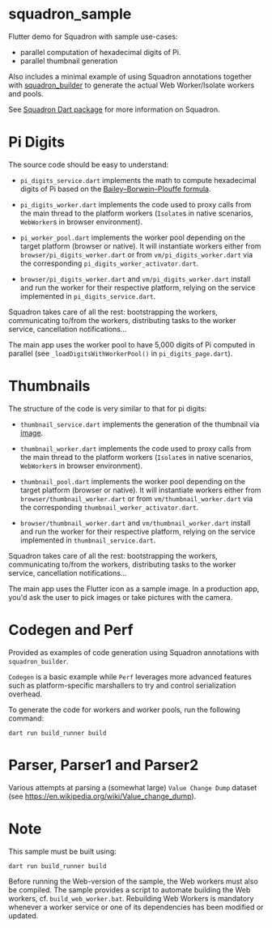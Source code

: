 # squadron_sample

Flutter demo for Squadron with sample use-cases:
* parallel computation of hexadecimal digits of Pi.
* parallel thumbnail generation

Also includes a minimal example of using Squadron annotations together with [squadron_builder](https://pub.dev/packages/squadron_builder) to generate the actual Web Worker/Isolate workers and pools.

See [Squadron Dart package](https://pub.dev/packages/squadron) for more information on Squadron.

# Pi Digits

The source code should be easy to understand:

* `pi_digits_service.dart` implements the math to compute hexadecimal digits of Pi based on the [Bailey–Borwein–Plouffe formula](https://en.wikipedia.org/wiki/Bailey%E2%80%93Borwein%E2%80%93Plouffe_formula).

* `pi_digits_worker.dart` implements the code used to proxy calls from the main thread to the platform workers (`Isolate`s in native scenarios, `WebWorker`s in browser environment).

* `pi_worker_pool.dart` implements the worker pool depending on the target platform (browser or native). It will instantiate workers either from `browser/pi_digits_worker.dart` or from `vm/pi_digits_worker.dart` via the corresponding `pi_digits_worker_activator.dart`.

* `browser/pi_digits_worker.dart` and `vm/pi_digits_worker.dart` install and run the worker for their respective platform, relying on the service implemented in `pi_digits_service.dart`.

Squadron takes care of all the rest: bootstrapping the workers, communicating to/from the workers, distributing tasks to the worker service, cancellation notifications...

The main app uses the worker pool to have 5,000 digits of Pi computed in parallel (see `_loadDigitsWithWorkerPool()` in `pi_digits_page.dart`).

# Thumbnails

The structure of the code is very similar to that for pi digits:

* `thumbnail_service.dart` implements the generation of the thumbnail via [image](https://pub.dev/packages/image).

* `thumbnail_worker.dart` implements the code used to proxy calls from the main thread to the platform workers (`Isolate`s in native scenarios, `WebWorker`s in browser environment).

* `thumbnail_pool.dart` implements the worker pool depending on the target platform (browser or native). It will instantiate workers either from `browser/thumbnail_worker.dart` or from `vm/thumbnail_worker.dart` via the corresponding `thumbnail_worker_activator.dart`.

* `browser/thumbnail_worker.dart` and `vm/thumbnail_worker.dart` install and run the worker for their respective platform, relying on the service implemented in `thumbnail_service.dart`.

Squadron takes care of all the rest: bootstrapping the workers, communicating to/from the workers, distributing tasks to the worker service, cancellation notifications...

The main app uses the Flutter icon as a sample image. In a production app, you'd ask the user to pick images or take pictures with the camera.

# Codegen and Perf

Provided as examples of code generation using Squadron annotations with `squadron_builder`.

`Codegen` is a basic example while `Perf` leverages more advanced features such as platform-specific marshallers to try and control serialization overhead.

To generate the code for workers and worker pools, run the following command:

```
dart run build_runner build
```

# Parser, Parser1 and Parser2

Various attempts at parsing a (somewhat large) `Value Change Dump` dataset (see https://en.wikipedia.org/wiki/Value_change_dump). 

# Note

This sample must be built using:

```
dart run build_runner build
```

Before running the Web-version of the sample, the Web workers must also be compiled. The sample provides a script to automate building the Web workers, cf. `build_web_worker.bat`. Rebuilding Web Workers is mandatory whenever a worker service or one of its dependencies has been modified or updated.
